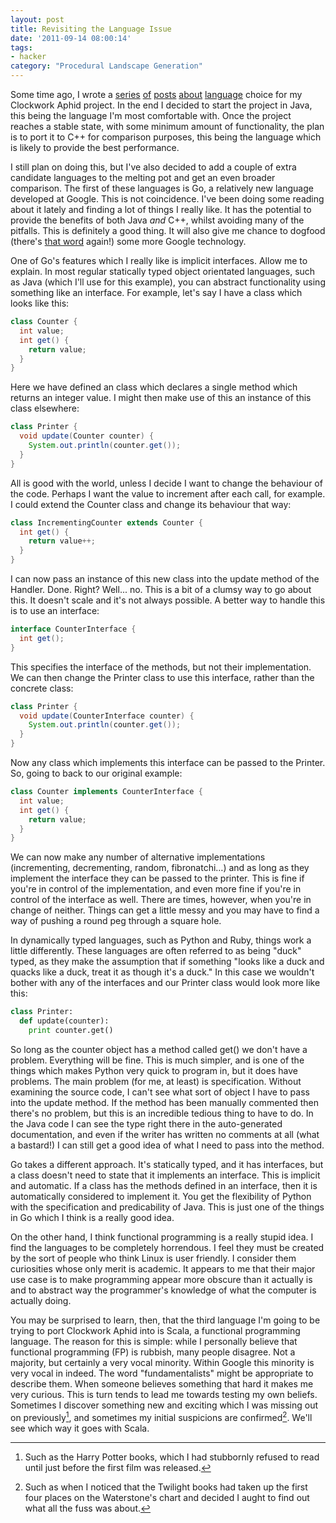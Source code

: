 ```yaml
---
layout: post
title: Revisiting the Language Issue
date: '2011-09-14 08:00:14'
tags:
- hacker
category: "Procedural Landscape Generation"
---
```


Some time ago, I wrote a [series][] [of][] [posts][] [about][] [language][] choice for my Clockwork Aphid project. In the end I decided to start the project in Java, this being the language I'm most comfortable with. Once the project reaches a stable state, with some minimum amount of functionality, the plan is to port it to C++ for comparison purposes, this being the language which is likely to provide the best performance. 

[series]: /2010/10/09/youre-speaking-my-language-baby-part-1-introduction
[of]: /2010/10/10/youre-speaking-my-language-baby-part-2-java
[posts]: /2010/10/11/youre-speaking-my-language-baby-part-3-c
[about]: /2010/10/12/youre-speaking-my-language-baby-part-4-objective-c
[language]: /2010/10/13/youre-speaking-my-language-baby-part-5-conclusion

I still plan on doing this, but I've also decided to add a couple of extra candidate languages to the melting pot and get an even broader comparison. The first of these languages is Go, a relatively new language developed at Google. This is not coincidence. I've been doing some reading about it lately and finding a lot of things I really like. It has the potential to provide the benefits of both Java _and_ C++, whilst avoiding many of the pitfalls. This is definitely a good thing. It will also give me chance to dogfood (there's [that word] again!) some more Google technology.  

<!-- More -->

One of Go's features which I really like is implicit interfaces. Allow me to explain. In most regular statically typed object orientated languages, such as Java (which I'll use for this example), you can abstract functionality using something like an interface. For example, let's say I have a class which looks like this: 

[that word]: /2011/08/26/dogfood-nom-nom-nom
    
```java
class Counter {
  int value;
  int get() {
    return value;
  }
}
```

Here we have defined an class which declares a single method which returns an integer value. I might then make use of this an instance of this class elsewhere: 
    
```java
class Printer {
  void update(Counter counter) {
    System.out.println(counter.get());
  }
}
```

All is good with the world, unless I decide I want to change the behaviour of the code. Perhaps I want the value to increment after each call, for example. I could extend the Counter class and change its behaviour that way: 
    
```java
class IncrementingCounter extends Counter {
  int get() {
    return value++;
  }
}
```

I can now pass an instance of this new class into the update method of the Handler. Done. Right? Well... no. This is a bit of a clumsy way to go about this. It doesn't scale and it's not always possible. A better way to handle this is to use an interface: 
    
```java
interface CounterInterface {
  int get();
}
```

This specifies the interface of the methods, but not their implementation. We can then change the Printer class to use this interface, rather than the concrete class: 
    
```java
class Printer {
  void update(CounterInterface counter) {
    System.out.println(counter.get());
  }
}
```

Now any class which implements this interface can be passed to the Printer. So, going to back to our original example: 

```java
class Counter implements CounterInterface {
  int value;
  int get() {
    return value;
  }
}
```

We can now make any number of alternative implementations (incrementing, decrementing, random, fibronatchi…) and as long as they implement the interface they can be passed to the printer. This is fine if you're in control of the implementation, and even more fine if you're in control of the interface as well. There are times, however, when you're in change of neither. Things can get a little messy and you may have to find a way of pushing a round peg through a square hole.  

In dynamically typed languages, such as Python and Ruby, things work a little differently. These languages are often referred to as being "duck" typed, as they make the assumption that if something "looks like a duck and quacks like a duck, treat it as though it's a duck." In this case we wouldn't bother with any of the interfaces and our Printer class would look more like this: 
    
```python
class Printer:
  def update(counter):
    print counter.get()
```

So long as the counter object has a method called get() we don't have a problem. Everything will be fine. This is much simpler, and is one of the things which makes Python very quick to program in, but it does have problems. The main problem (for me, at least) is specification. Without examining the source code, I can't see what sort of object I have to pass into the update method. If the method has been manually commented then there's no problem, but this is an incredible tedious thing to have to do. In the Java code I can see the type right there in the auto-generated documentation, and even if the writer has written no comments at all (what a bastard!) I can still get a good idea of what I need to pass into the method.  

Go takes a different approach. It's statically typed, and it has interfaces, but a class doesn't need to state that it implements an interface. This is implicit and automatic. If a class has the methods defined in an interface, then it is automatically considered to implement it. You get the flexibility of Python with the specification and predicability of Java. This is just one of the things in Go which I think is a really good idea.  

On the other hand, I think functional programming is a really stupid idea. I find the languages to be completely horrendous. I feel they must be created by the sort of people who think Linux is user friendly. I consider them curiosities whose only merit is academic. It appears to me that their major use case is to make programming appear more obscure than it actually is and to abstract way the programmer's knowledge of what the computer is actually doing.  

You may be surprised to learn, then, that the third language I'm going to be trying to port Clockwork Aphid into is Scala, a functional programming language. The reason for this is simple: while I personally believe that functional programming (FP) is rubbish, many people disagree. Not a majority, but certainly a very vocal minority. Within Google this minority is very vocal in indeed. The word "fundamentalists" might be appropriate to describe them. When someone believes something that hard it makes me very curious. This is turn tends to lead me towards testing my own beliefs. Sometimes I discover something new and exciting which I was missing out on previously[^1], and sometimes my initial suspicions are confirmed[^2]. We'll see which way it goes with Scala.  

[^1]: Such as the Harry Potter books, which I had stubbornly refused to read until just before the first film was released.  
[^2]: Such as when I noticed that the Twilight books had taken up the first four places on the Waterstone's chart and decided I aught to find out what all the fuss was about.
